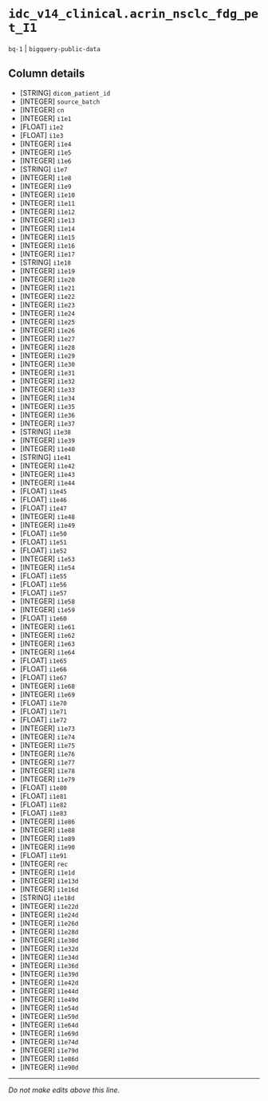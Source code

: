 # `idc_v14_clinical.acrin_nsclc_fdg_pet_I1`
`bq-1` | `bigquery-public-data`

## Column details
* [STRING]    `dicom_patient_id`
* [INTEGER]   `source_batch`
* [INTEGER]   `cn`
* [INTEGER]   `i1e1`
* [FLOAT]     `i1e2`
* [FLOAT]     `i1e3`
* [INTEGER]   `i1e4`
* [INTEGER]   `i1e5`
* [INTEGER]   `i1e6`
* [STRING]    `i1e7`
* [INTEGER]   `i1e8`
* [INTEGER]   `i1e9`
* [INTEGER]   `i1e10`
* [INTEGER]   `i1e11`
* [INTEGER]   `i1e12`
* [INTEGER]   `i1e13`
* [INTEGER]   `i1e14`
* [INTEGER]   `i1e15`
* [INTEGER]   `i1e16`
* [INTEGER]   `i1e17`
* [STRING]    `i1e18`
* [INTEGER]   `i1e19`
* [INTEGER]   `i1e20`
* [INTEGER]   `i1e21`
* [INTEGER]   `i1e22`
* [INTEGER]   `i1e23`
* [INTEGER]   `i1e24`
* [INTEGER]   `i1e25`
* [INTEGER]   `i1e26`
* [INTEGER]   `i1e27`
* [INTEGER]   `i1e28`
* [INTEGER]   `i1e29`
* [INTEGER]   `i1e30`
* [INTEGER]   `i1e31`
* [INTEGER]   `i1e32`
* [INTEGER]   `i1e33`
* [INTEGER]   `i1e34`
* [INTEGER]   `i1e35`
* [INTEGER]   `i1e36`
* [INTEGER]   `i1e37`
* [STRING]    `i1e38`
* [INTEGER]   `i1e39`
* [INTEGER]   `i1e40`
* [STRING]    `i1e41`
* [INTEGER]   `i1e42`
* [INTEGER]   `i1e43`
* [INTEGER]   `i1e44`
* [FLOAT]     `i1e45`
* [FLOAT]     `i1e46`
* [FLOAT]     `i1e47`
* [INTEGER]   `i1e48`
* [INTEGER]   `i1e49`
* [FLOAT]     `i1e50`
* [FLOAT]     `i1e51`
* [FLOAT]     `i1e52`
* [INTEGER]   `i1e53`
* [INTEGER]   `i1e54`
* [FLOAT]     `i1e55`
* [FLOAT]     `i1e56`
* [FLOAT]     `i1e57`
* [INTEGER]   `i1e58`
* [INTEGER]   `i1e59`
* [FLOAT]     `i1e60`
* [INTEGER]   `i1e61`
* [INTEGER]   `i1e62`
* [INTEGER]   `i1e63`
* [INTEGER]   `i1e64`
* [FLOAT]     `i1e65`
* [FLOAT]     `i1e66`
* [FLOAT]     `i1e67`
* [INTEGER]   `i1e68`
* [INTEGER]   `i1e69`
* [FLOAT]     `i1e70`
* [FLOAT]     `i1e71`
* [FLOAT]     `i1e72`
* [INTEGER]   `i1e73`
* [INTEGER]   `i1e74`
* [INTEGER]   `i1e75`
* [INTEGER]   `i1e76`
* [INTEGER]   `i1e77`
* [INTEGER]   `i1e78`
* [INTEGER]   `i1e79`
* [FLOAT]     `i1e80`
* [FLOAT]     `i1e81`
* [FLOAT]     `i1e82`
* [FLOAT]     `i1e83`
* [INTEGER]   `i1e86`
* [INTEGER]   `i1e88`
* [INTEGER]   `i1e89`
* [INTEGER]   `i1e90`
* [FLOAT]     `i1e91`
* [INTEGER]   `rec`
* [INTEGER]   `i1e1d`
* [INTEGER]   `i1e13d`
* [INTEGER]   `i1e16d`
* [STRING]    `i1e18d`
* [INTEGER]   `i1e22d`
* [INTEGER]   `i1e24d`
* [INTEGER]   `i1e26d`
* [INTEGER]   `i1e28d`
* [INTEGER]   `i1e30d`
* [INTEGER]   `i1e32d`
* [INTEGER]   `i1e34d`
* [INTEGER]   `i1e36d`
* [INTEGER]   `i1e39d`
* [INTEGER]   `i1e42d`
* [INTEGER]   `i1e44d`
* [INTEGER]   `i1e49d`
* [INTEGER]   `i1e54d`
* [INTEGER]   `i1e59d`
* [INTEGER]   `i1e64d`
* [INTEGER]   `i1e69d`
* [INTEGER]   `i1e74d`
* [INTEGER]   `i1e79d`
* [INTEGER]   `i1e86d`
* [INTEGER]   `i1e90d`

-------------------------------------------------------------------------------
*Do not make edits above this line.*
